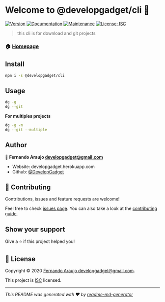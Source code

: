 # Welcome to @developgadget/cli 👋
[![Version](https://img.shields.io/npm/v/@developgadget/cli.svg)](https://www.npmjs.com/package/@developgadget/cli)
[![Documentation](https://img.shields.io/badge/documentation-yes-brightgreen.svg)](https://github.com/DevelopGadget/DevelopGadget-Cli#readme)
[![Maintenance](https://img.shields.io/badge/Maintained%3F-yes-green.svg)](https://github.com/DevelopGadget/DevelopGadget-Cli/graphs/commit-activity)
[![License: ISC](https://img.shields.io/github/license/DevelopGadget/@developgadget/cli)](https://github.com/DevelopGadget/DevelopGadget-Cli/blob/master/LICENSE)

> this cli is for download and git projects

### 🏠 [Homepage](https://github.com/DevelopGadget/DevelopGadget-Cli#readme)

## Install

```sh
npm i -s @developgadget/cli
```

## Usage

```sh
dg -g
dg --git
```

**For multiples projects**

```sh
dg -g -m
dg --git --multiple
```

## Author

👤 **Fernando Araujo <developgadget@gmail.com>**

* Website: developgadget.herokuapp.com
* Github: [@DevelopGadget](https://github.com/DevelopGadget)

## 🤝 Contributing

Contributions, issues and feature requests are welcome!

Feel free to check [issues page](https://github.com/DevelopGadget/DevelopGadget-Cli/issues). You can also take a look at the [contributing guide](https://github.com/DevelopGadget/DevelopGadget-Cli/blob/master/CONTRIBUTING.md).

## Show your support

Give a ⭐️ if this project helped you!


## 📝 License

Copyright © 2020 [Fernando Araujo <developgadget@gmail.com>](https://github.com/DevelopGadget).

This project is [ISC](https://github.com/DevelopGadget/DevelopGadget-Cli/blob/master/LICENSE) licensed.

***
_This README was generated with ❤️ by [readme-md-generator](https://github.com/kefranabg/readme-md-generator)_